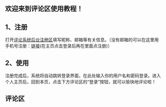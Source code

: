 ## 欢迎来到评论区使用教程！
## 1、注册
打开[评论系统后台注册区](https://comment.zxrn.info/ui/register)填写昵称、邮箱等有关信息。（没有邮箱的可以在这里用手机号注册：[链接](https://signup.live.com/signup?cobrandid=ab0455a0-8d03-46b9-b18b-df2f57b9e44c&id=292841&contextid=EADF4752E5130137&opid=51DE6DACED52546D&bk=1693478453&sru=https://login.live.com/login.srf%3fcobrandid%3dab0455a0-8d03-46b9-b18b-df2f57b9e44c%26id%3d292841%26cobrandid%3dab0455a0-8d03-46b9-b18b-df2f57b9e44c%26id%3d292841%26contextid%3dEADF4752E5130137%26opid%3d51DE6DACED52546D%26mkt%3dEN-US%26lc%3d1033%26bk%3d1693478453%26uaid%3d33d71254805245179f9b8d3aaf178198&uiflavor=web&lic=1&mkt=EN-US&lc=1033&uaid=33d71254805245179f9b8d3aaf178198)(在主页点击登录后再在里面点注册)）
## 2、使用
注册完成后，系统将自动跳转登录界面，在此处输入你的用户名和密码登录。进入个人主页后，回到本页，点击下方评论区的“登录”按钮，就可以愉快地评论啦！
## 评论区
<head>
  <!-- ... -->
  <link
    rel="stylesheet"
    href="https://unpkg.com/@waline/client@v2/dist/waline.css"
  />
  <!-- ... -->
</head>
<body>
  <!-- ... -->
  <div id="waline"></div>
  <script type="module">
    import { init } from 'https://unpkg.com/@waline/client@v2/dist/waline.mjs';

    init({
      el: '#waline',
      serverURL: 'https://comment.zxrn.info',
    });
  </script>
</body>
